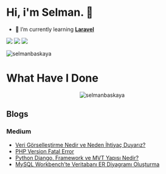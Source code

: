 # Hi, i'm Selman. 👋

- 🌱 I’m currently learning **[Laravel](https://laravel.com/)**

[![](https://img.shields.io/badge/twitter-%231DA1F2.svg?&style=for-the-badge&logo=twitter&logoColor=white)](https://www.twitter.com/selmanbaskaya)
[![](https://img.shields.io/badge/linkedin-%230077B5.svg?&style=for-the-badge&logo=linkedin&logoColor=white)](https://www.linkedin.com/in/selmanbaskaya/)
[![](https://img.shields.io/badge/medium-%2312100E.svg?&style=for-the-badge&logo=medium&logoColor=white)](https://medium.com/@selmanbaskaya)

<p align="left"> <img src="https://komarev.com/ghpvc/?username=selmanbaskaya" alt="selmanbaskaya" /> </p>


# What Have I Done
<p align="center"> <img src="https://github-readme-stats.vercel.app/api?username=selmanbaskaya&show_icons=true" alt="selmanbaskaya" /> </p> 

## Blogs

### Medium
* [Veri Görselleştirme Nedir ve Neden İhtiyaç Duyarız?](https://medium.com/i̇yi-programlama/veri-görselleştirme-nedir-ve-neden-i̇htiyaç-duyarız-97825c35b9a6)
* [PHP Version Fatal Error](https://medium.com/i̇yi-programlama/php-versiyonu-ölümcül-hatasından-kurtulmak-php-version-fatal-error-2d121e106ed3)
* [Python Django, Framework ve MVT Yapısı Nedir?](https://medium.com/i̇yi-programlama/python-django-framework-ve-mvt-yapısı-nedir-4ea44e9e1186)
* [MySQL Workbench’te Veritabanı ER Diyagramı Oluşturma](https://medium.com/i̇yi-programlama/mysql-workbenchte-veritabanı-er-diyagramı-oluşturma-97b98e18eb7c)
